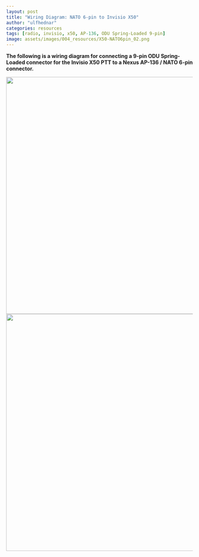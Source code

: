 ```yaml
---
layout: post
title: "Wiring Diagram: NATO 6-pin to Invisio X50"
author: "ulfhednar"
categories: resources
tags: [radio, invisio, x50, AP-136, ODU Spring-Loaded 9-pin]
image: assets/images/004_resources/X50-NATO6pin_02.png
---
```



**The following is a wiring diagram for connecting a 9-pin ODU Spring-Loaded connector for the Invisio X50 PTT to a Nexus AP-136 / NATO 6-pin connector.**


<div class="image-thumbnail">
	<a href="{{site.baseurl}}/assets/images/004_resources/X50-NATO6pin.png">
		<img src="{{site.baseurl}}/assets/images/004_resources/X50-NATO6pin.png" width="640"/>
	</a>
</div>


<div class="image-thumbnail">
	<a href="{{site.baseurl}}/assets/images/004_resources/X50-NATO6pin_02.png">
		<img src="{{site.baseurl}}/assets/images/004_resources/X50-NATO6pin_02.png" width="640"/>
	</a>
</div>